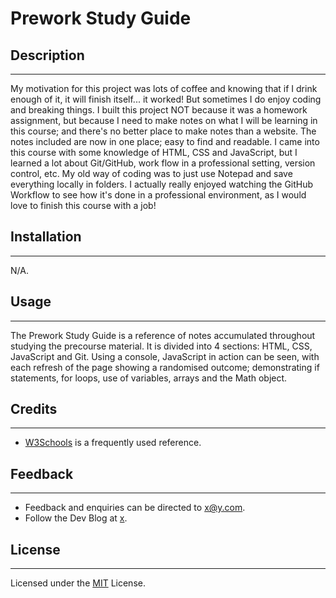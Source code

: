 # **Prework Study Guide**

## **Description**
---
My motivation for this project was lots of coffee and knowing that if I drink enough of it, it will finish itself... it worked!  But sometimes I do enjoy coding and breaking things.  I built this project NOT because it was a homework assignment, but because I need to make notes on what I will be learning in this course; and there's no better place to make notes than a website.  The notes included are now in one place; easy to find and readable.  I came into this course with some knowledge of HTML, CSS and JavaScript, but I learned a lot about Git/GitHub, work flow in a professional setting, version control, etc.  My old way of coding was to just use Notepad and save everything locally in folders.  I actually really enjoyed watching the GitHub Workflow to see how it's done in a professional environment, as I would love to finish this course with a job!

## **Installation**
---
N/A.

## **Usage**
---
The Prework Study Guide is a reference of notes accumulated throughout studying the precourse material.  It is divided into 4 sections: HTML, CSS, JavaScript and Git.  Using a console, JavaScript in action can be seen, with each refresh of the page showing a randomised outcome; demonstrating if statements, for loops, use of variables, arrays and the Math object.

## **Credits**
---
- [W3Schools](https://www.w3schools.com/) is a frequently used reference.

## **Feedback**
---
- Feedback and enquiries can be directed to [x@y.com](https://www.google.com/).
- Follow the Dev Blog at [x](https://www.google.com/).

## **License**
---
Licensed under the [MIT](https://github.com/microsoft/vscode/blob/main/LICENSE.txt) License.